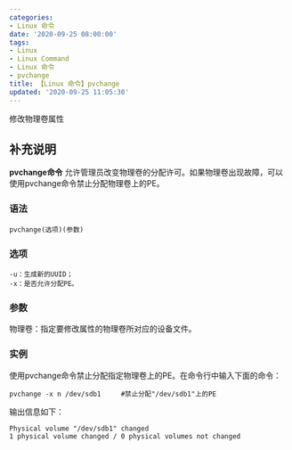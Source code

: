```yaml
---
categories:
- Linux 命令
date: '2020-09-25 08:00:00'
tags:
- Linux
- Linux Command
- Linux 命令
- pvchange
title: 【Linux 命令】pvchange
updated: '2020-09-25 11:05:30'
---
```


修改物理卷属性

## 补充说明

**pvchange命令** 允许管理员改变物理卷的分配许可。如果物理卷出现故障，可以使用pvchange命令禁止分配物理卷上的PE。

### 语法

```shell
pvchange(选项)(参数)
```

### 选项

```shell
-u：生成新的UUID；
-x：是否允许分配PE。
```

### 参数

物理卷：指定要修改属性的物理卷所对应的设备文件。

### 实例

使用pvchange命令禁止分配指定物理卷上的PE。在命令行中输入下面的命令：

```shell
pvchange -x n /dev/sdb1     #禁止分配"/dev/sdb1"上的PE
```

输出信息如下：

```shell
Physical volume "/dev/sdb1" changed  
1 physical volume changed / 0 physical volumes not changed
```


